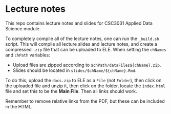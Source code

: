 # Lecture notes

This repo contains lecture notes and slides for CSC3031 Applied Data Science 
module. 

To completely compile all of the lecture notes, one can run the `_build.sh` 
script. This will compile all lecture slides and lecture notes, and create
a compressed `.zip` file that can be uploaded to ELE. When setting the 
`chNames` and `chPath` variables:

* Upload files are zipped according to `$chPath/dataFiles${chName}.zip`.
* Slides should be located in `slides/$chName/${chName}.Rmd`.

To do this, upload the `docs.zip` to ELE as a `File` (not `Folder`), then
click on the uploaded file and unzip it, then click on the folder, locate
the `index.html` file and set this to be the **Main File**. Then all
links should work.

Remember to remove relative links from the PDF, but these can be included
in the HTML.
